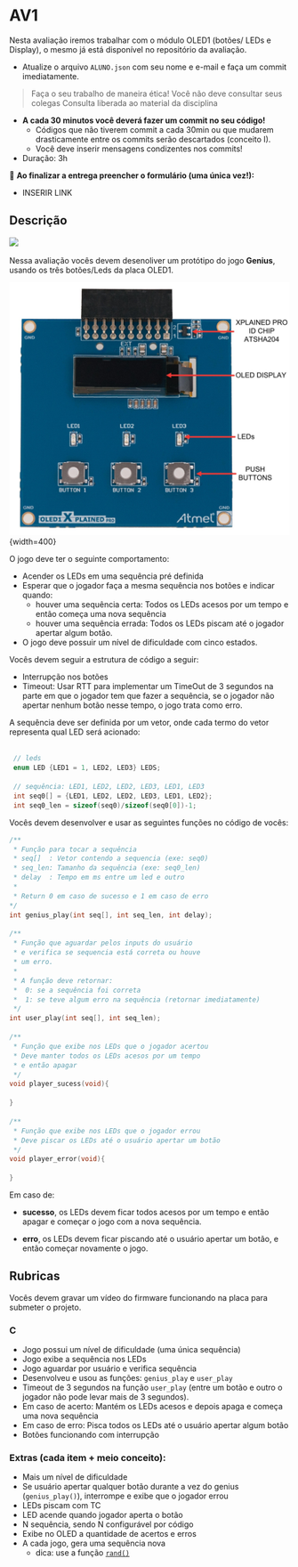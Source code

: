 # AV1

Nesta avaliação iremos trabalhar com o módulo OLED1 (botões/ LEDs e Display), o mesmo já está disponível no repositório da avaliação. 

- Atualize o arquivo `ALUNO.json` com seu nome e e-mail e faça um commit imediatamente.

> Faça o seu trabalho de maneira ética!
> Você não deve consultar seus colegas
> Consulta liberada ao material da disciplina

- **A cada 30 minutos você deverá fazer um commit no seu código!**
    - Códigos que não tiverem commit a cada 30min ou que mudarem drasticamente entre os commits serão descartados (conceito I).
    - Você deve inserir mensagens condizentes nos commits!
- Duração: 3h

:triangular_flag_on_post: **Ao finalizar a entrega preencher o formulário (uma única vez!):**

- INSERIR LINK

## Descrição

![](https://i.zst.com.br/thumbs/51/28/e/978141215.jpg)

Nessa avaliação vocês devem desenoliver um protótipo do jogo **Genius**, 
usando os três botões/Leds da placa OLED1.

![](av1-oled1.png){width=400}

O jogo deve ter o seguinte comportamento:

- Acender os LEDs em uma sequência pré definida
- Esperar que o jogador faça a mesma sequência nos botões e indicar quando:
    - houver uma sequência certa: Todos os LEDs acesos por um tempo e então começa uma nova sequência
    - houver uma sequência errada: Todos os LEDs piscam até o jogador apertar algum botão.
- O jogo deve possuir um nível de dificuldade com cinco estados.

Vocês devem seguir a estrutura de código a seguir:

- Interrupção nos botões
- Timeout: Usar RTT para implementar um TimeOut de 3 segundos na parte em que o jogador tem que fazer a sequência, se o jogador não apertar nenhum botão nesse tempo, o jogo trata como erro.

A sequência deve ser definida por um vetor, onde cada termo do vetor representa
qual LED será acionado:

``` c
 
 // leds
 enum LED {LED1 = 1, LED2, LED3} LEDS;

 // sequência: LED1, LED2, LED2, LED3, LED1, LED3
 int seq0[] = {LED1, LED2, LED2, LED3, LED1, LED2};
 int seq0_len = sizeof(seq0)/sizeof(seq0[0])-1;
```

Vocês devem desenvolver e usar as seguintes funções no código de vocês:

``` c
/**
 * Função para tocar a sequência 
 * seq[]  : Vetor contendo a sequencia (exe: seq0)
 * seq_len: Tamanho da sequência (exe: seq0_len)
 * delay  : Tempo em ms entre um led e outro
 *
 * Return 0 em caso de sucesso e 1 em caso de erro
*/
int genius_play(int seq[], int seq_len, int delay);

/**
 * Função que aguardar pelos inputs do usuário
 * e verifica se sequencia está correta ou houve
 * um erro.
 *
 * A função deve retornar:
 *  0: se a sequência foi correta
 *  1: se teve algum erro na sequência (retornar imediatamente)
 */
int user_play(int seq[], int seq_len);

/**
 * Função que exibe nos LEDs que o jogador acertou
 * Deve manter todos os LEDs acesos por um tempo
 * e então apagar
 */
void player_sucess(void){

}

/**
 * Função que exibe nos LEDs que o jogador errou
 * Deve piscar os LEDs até o usuário apertar um botão
 */
void player_error(void){

}
```

Em caso de:

- **sucesso**, os LEDs devem ficar todos acesos por um tempo e então apagar e começar o jogo com a nova sequência.

- **erro**, os LEDs devem ficar piscando até o usuário apertar um botão, e então começar novamente o jogo.
 
## Rubricas

Vocês devem gravar um vídeo do firmware funcionando na placa para submeter o projeto.

### C

- Jogo possui um nível de dificuldade (uma única sequência)
- Jogo exibe a sequência nos LEDs
- Jogo aguardar por usuário e verifica sequência
- Desenvolveu e usou as funções: `genius_play` e `user_play`
- Timeout de 3 segundos na função `user_play` (entre um botão e outro o jogador não pode levar mais de 3 segundos).
- Em caso de acerto: Mantém os LEDs acesos e depois apaga e começa uma nova sequência
- Em caso de erro: Pisca todos os LEDs até o usuário apertar algum botão
- Botões funcionando com interrupção

### Extras (cada item + meio conceito):

- Mais um nível de dificuldade
- Se usuário apertar qualquer botão durante a vez do genius (`genius_play()`), interrompe e exibe que o jogador errou
- LEDs piscam com TC
- LED acende quando jogador aperta o botão
- N sequência, sendo N configurável por código
- Exibe no OLED a quantidade de acertos e erros
- A cada jogo, gera uma sequência nova
    - dica: use a função [`rand()`](https://www.tutorialspoint.com/c_standard_library/c_function_rand.htm)
